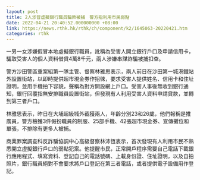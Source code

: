```yaml
---
layout: post
title: 2人涉冒虛擬銀行職員騙款被捕　警方指利用市民弱點
date: 2022-04-21 20:40:52.000000000 +08:00
link: https://news.rthk.hk/rthk/ch/component/k2/1645063-20220421.htm
categories: rthk
---
```


一男一女涉嫌假冒本地虛擬銀行職員，訛稱為受害人開立銀行戶口及申請信用卡，騙取受害人的個人資料借貸4萬8千元，兩人涉嫌串謀詐騙被捕扣查。

警方沙田警區重案組第一隊主管、督察林雅思表示，兩人前日在沙田第一城港鐵站外設置街站，以即時提供超市現金券作招徠，要求受害人提供姓名、信用卡和住址證明，並用手機拍下容貌，聲稱為對方開設網上戶口。受害人事後無收到銀行通知，銀行回覆指無安排職員設置街站，但發現有人利用受害人資料申請貸款，並轉到第三者戶口。

林雅思表示，昨日在大埔超級城外截獲兩人，年齡分別23和26歲，他們報稱是推廣員，警方檢獲3件假扮職員的制服、25部手機、42張超市現金券、宣傳攤位和單張，不排除有更多人被捕。

商業罪案調查科反詐騙協調中心高級督察林沛恆表示，首次發現有人利用市民不熟悉開立虛擬銀行戶口的弱點犯案。他提醒市民，正常開戶程序需要自己電話下載銀行應用程式、填寫資料、登記自己的電話號碼、上載身份證、住址證明，以及自拍照片，銀行職員絕對不會要求將戶口登記在第三者電話，或者提供電子設備用作登記。
